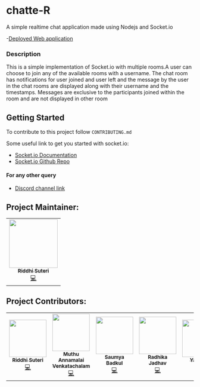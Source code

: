 # chatte-R
A simple realtime chat application made using Nodejs and Socket.io

-[Deployed Web application](https://chat-er.herokuapp.com/)

### Description
This is a simple implementation of Socket.io with multiple rooms.A user can choose to join any of the available rooms with a username.
The chat room has notifications for user joined and user left and the message by the user in the chat rooms are displayed along with their username and the timestamps.
Messages are exclusive to the participants joined within the room and are not displayed in other room

## Getting Started
To contribute to this project follow `CONTRIBUTING.md`

Some useful link to get you started with socket.io:

- [Socket.io Documentation](https://socket.io/docs/v3/index.html)
- [Socket.io Github Repo](https://github.com/socketio/socket.io)

#### For any other query
- [Discord channel link](https://discord.gg/YnJRMPRjHR)

## Project Maintainer:

<table>
  <tbody><tr>
    <td align="center"><a href="https://github.com/ridsuteri"><img alt="" src="https://avatars.githubusercontent.com/u/59795822?s=400&u=1fa374b540093e1d23cf4504a564f532bde0baa1&v=4" width="130px;"><br><sub><b>
 Riddhi Suteri </b></sub></a><br><a href="" title="Code">💻 </a></td></a></td>
  </tr>
</tbody></table>

## Project Contributors:

<table>
  <tbody><tr>
    <td align="center"><a href="https://github.com/ridsuteri"><img alt="" src="https://avatars.githubusercontent.com/u/59795822?s=400&u=1fa374b540093e1d23cf4504a564f532bde0baa1&v=4" width="100px;"><br><sub><b>
 Riddhi Suteri </b></sub></a><br><a href="" title="Code">💻 </a></td></a></td>
   
 <td align="center"><a href="https://github.com/muthuannamalai12"><img alt="" src="https://avatars.githubusercontent.com/u/64524822?s=400&u=c1f8f317ca1eb1340f411b69b3b7c85446303ae5&v=4" width="100px;"><br><sub><b>
 Muthu Annamalai Venkatachalam </b></sub></a><br><a href="" title="Code">💻 </a></td></a></td>
 
 <td align="center"><a href="https://github.com/soumya-badkul"><img alt="" src="https://avatars.githubusercontent.com/u/60295974?s=400&u=beb7ba16c8f4c4a0255e9dc7976dc899398f38ab&v=4" width="100px;"><br><sub><b>
 Saumya Badkul </b></sub></a><br><a href="" title="Code">💻 </a></td></a></td>
 
 <td align="center"><a href="https://github.com/96RadhikaJadhav"><img alt="" src="https://avatars.githubusercontent.com/u/56536997?s=400&u=ff226cf6f5d0048212e3e46a0aa1c0b2f923c324&v=4" width="100px;"><br><sub><b>
 Radhika Jadhav </b></sub></a><br><a href="" title="Code">💻 </a></td></a></td>
 
 <td align="center"><a href="https://github.com/kmryashasvi"><img alt="" src="https://avatars.githubusercontent.com/u/66861659?s=400&u=64fefa0d1dc0f089b0cdb61f10f3691ee24cd636&v=4" width="100px;"><br><sub><b>
 Yashasvi </b></sub></a><br><a href="" title="Code">💻 </a></td></a></td>
 
 <td align="center"><a href="https://github.com/pranabprohit"><img alt="" src="https://avatars.githubusercontent.com/u/53513600?s=400&v=4" width="100px;"><br><sub><b>
 Pranab Purohit </b></sub></a><br><a href="" title="Code">💻 </a></td></a></td>
  </tr>
</tbody></table>

